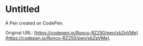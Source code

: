 # Untitled

A Pen created on CodePen.

Original URL: [https://codepen.io/Ronco-RZ250/pen/xbZpVMe](https://codepen.io/Ronco-RZ250/pen/xbZpVMe).

